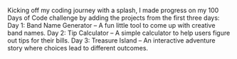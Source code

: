 Kicking off my coding journey with a splash, I made progress on my 100 Days of Code challenge by adding the projects from the first three days:
Day 1: Band Name Generator – A fun little tool to come up with creative band names.
Day 2: Tip Calculator – A simple calculator to help users figure out tips for their bills.
Day 3: Treasure Island – An interactive adventure story where choices lead to different outcomes.
